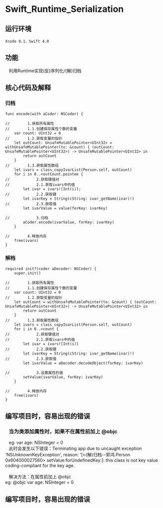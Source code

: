 # Swift_Runtime_Serialization
## 运行环境
    Xcode 9.1、Swift 4.0
## 功能
    利用Runtime实现(反)序列化/(解)归档
## 核心代码及解释
### 归档
    func encode(with aCoder: NSCoder) {
        
    //        1.获取所有属性
    //        1.1.创建保存属性个数的变量
        var count: UInt32 = 0
    //        1.2.获取变量的指针
        let outCount: UnsafeMutablePointer<UInt32> = withUnsafeMutablePointer(to: &count) { (outCount: UnsafeMutablePointer<UInt32>) -> UnsafeMutablePointer<UInt32> in
            return outCount
        }
    //        1.3.获取属性数组
        let ivars = class_copyIvarList(Person.self, outCount)
        for i in 0..<outCount.pointee {
    //            2.获取键值对
    //            2.1.获取ivars中的值
            let ivar = ivars![Int(i)];
    //            2.2.获取键
            let ivarKey = String(cString: ivar_getName(ivar)!)
    //            2.3.获取值
            let ivarValue = value(forKey: ivarKey)
            
    //            3.归档
            aCoder.encode(ivarValue, forKey: ivarKey)
        }
        
    //        4.释放内存
        free(ivars)
    }
### 解档
    required init?(coder aDecoder: NSCoder) {
        super.init()
        
    //        1.获取所有属性
    //        1.1.创建保存属性个数的变量
        var count: UInt32 = 0
    //        1.2.获取变量的指针
        let outCount = withUnsafeMutablePointer(to: &count) { (outCount: UnsafeMutablePointer<UInt32>) -> UnsafeMutablePointer<UInt32> in
            return outCount
        }
    //        1.3.获取属性数组
        let ivars = class_copyIvarList(Person.self, outCount)
        for i in 0..<count {
    //            2.获取键值对
    //            2.1.获取ivars中的值
            let ivar = ivars![Int(i)]
    //            2.2.获取键
            let ivarKey = String(cString: ivar_getName(ivar)!)
    //            2.3.获取值
            let ivarValue = aDecoder.decodeObject(forKey: ivarKey)
            
    //            3.设置属性的值
            setValue(ivarValue, forKey: ivarKey)
        }
        
    //        4.释放内存
        free(ivars)
    }
## 编写项目时，容易出现的错误
###    当为类添加属性时，如果不在属性前加上 @objc
    eg: var age: NSInteger = 0 <br>
    此时会发生以下错误：Terminating app due to uncaught exception 'NSUnknownKeyException', reason: '[<(解)归档--郭鸿.Person 0x604000027560> setValue:forUndefinedKey:]: this class is not key value coding-compliant for the key age. <br>
    <br>
    解决方法：在属性前加上 @objc <br>
     eg: @objc var age: NSInteger = 0 <br>
## 编写项目时，容易出现的错误

